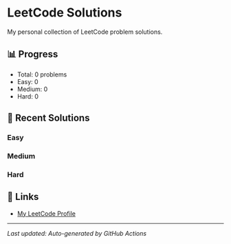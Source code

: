 # LeetCode Solutions

My personal collection of LeetCode problem solutions.

## 📊 Progress

<!-- LEETCODE-STATS:START -->
- Total: 0 problems
- Easy: 0
- Medium: 0  
- Hard: 0
<!-- LEETCODE-STATS:END -->

## 📝 Recent Solutions

### Easy
<!-- LEETCODE-EASY:START -->
<!-- This section is auto-generated -->
<!-- LEETCODE-EASY:END -->

### Medium
<!-- LEETCODE-MEDIUM:START -->
<!-- This section is auto-generated -->
<!-- LEETCODE-MEDIUM:END -->

### Hard
<!-- LEETCODE-HARD:START -->
<!-- This section is auto-generated -->
<!-- LEETCODE-HARD:END -->

## 🔗 Links

- [My LeetCode Profile](https://leetcode.com/your-username/)

---
*Last updated: Auto-generated by GitHub Actions*